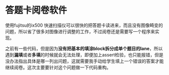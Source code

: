 # 答题卡阅卷软件

使用fujitsu的ix500 快速扫描仪可以很快的把答题卡读进来，而且没有图像畸变的问题，所以省了很多对图像进行调整的工作，不过阅卷还是需要写一个程序来实现。

之前有一些代码，但是因为**没有把基本的填涂block拆分成单个题目的lane**，所以遇到**漏填**或者**多填**的时候就会无法处理，即便加上assert检验，也只能报错，但是没办法指出具体是哪一列出问题，这就需要我手动给学生填上一个错误的答案才能继续阅卷。这次主要要针对这个问题做一下代码重构。